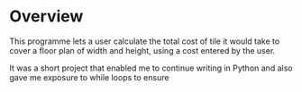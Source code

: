# Overview

This programme lets a user calculate the total cost of tile it would take to cover a floor plan of width and height, using a cost entered by the user.

It was a short project that enabled me to continue writing in Python and also gave me exposure to while loops to ensure 